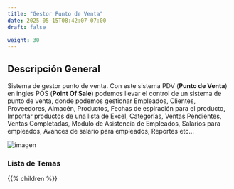 ```yaml
---
title: "Gestor Punto de Venta"
date: 2025-05-15T08:42:07-07:00
draft: false

weight: 30
---
```


## Descripción General
Sistema de gestor punto de venta. Con este sistema PDV (**Punto de Venta**) en ingles POS (**Point Of Sale**) podemos llevar el control de un sistema de punto de venta, donde podemos gestionar Empleados, Clientes, Proveedores, Almacén, Productos, Fechas de espiración para el producto,  Importar productos de una lista de Excel, Categorías, Ventas Pendientes, Ventas Completadas, Modulo de Asistencia de Empleados, Salarios para empleados, Avances de salario para empleados, Reportes etc...  


![imagen](/proyectos/pdv/pos_be_opt_panelInicial.png)

### Lista de Temas
{{% children  %}}